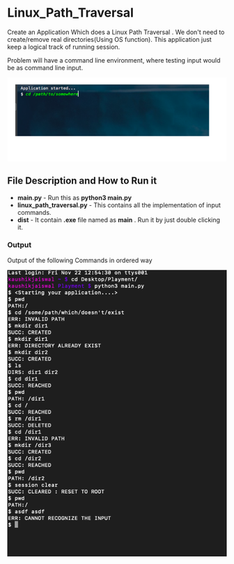 # Linux_Path_Traversal

Create an Application Which does a Linux Path Traversal . We don't need to create/remove real directories(Using OS function).
This application just keep a logical track of running session.

Problem will have a command line environment, where testing input would be as command line input. 

![alt text](https://github.com/KaushikJais/Linux_Path_Traversal/blob/master/img_demo.png)


## File Description and How to Run it

* **main.py** - Run this as **python3 main.py**
* **linux_path_traversal.py** - This contains all the implementation of input commands.
* **dist** - It contain **.exe** file named as **main** . Run it by just double clicking it.


### Output 


Output of the following Commands in ordered way

![alt text](https://github.com/KaushikJais/Linux_Path_Traversal/blob/master/commands.png)



